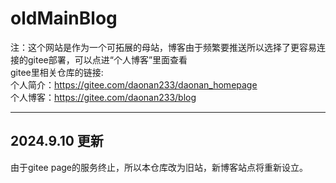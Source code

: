 # oldMainBlog
  注：这个网站是作为一个可拓展的母站，博客由于频繁要推送所以选择了更容易连接的gitee部署，可以点进“个人博客”里面查看<br>
  gitee里相关仓库的链接:<br>
  个人简介：<https://gitee.com/daonan233/daonan_homepage> <br>
  个人博客：<https://gitee.com/daonan233/blog>

___ 
## 2024.9.10 更新
由于gitee page的服务终止，所以本仓库改为旧站，新博客站点将重新设立。

